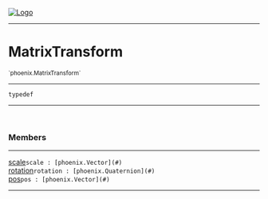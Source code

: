 
[![Logo](../../images/logo.png)](../../api/index.html)

---



<h1>MatrixTransform</h1>
<small>`phoenix.MatrixTransform`</small>



---

`typedef`

---

&nbsp;
&nbsp;



<h3>Members</h3> <hr/><span class="member apipage">
                <a name="scale"><a class="lift" href="#scale">scale</a></a><code class="signature apipage">scale : [phoenix.Vector](#)</code><br/></span>
            <span class="small_desc_flat"></span><span class="member apipage">
                <a name="rotation"><a class="lift" href="#rotation">rotation</a></a><code class="signature apipage">rotation : [phoenix.Quaternion](#)</code><br/></span>
            <span class="small_desc_flat"></span><span class="member apipage">
                <a name="pos"><a class="lift" href="#pos">pos</a></a><code class="signature apipage">pos : [phoenix.Vector](#)</code><br/></span>
            <span class="small_desc_flat"></span>







---

&nbsp;
&nbsp;
&nbsp;
&nbsp;